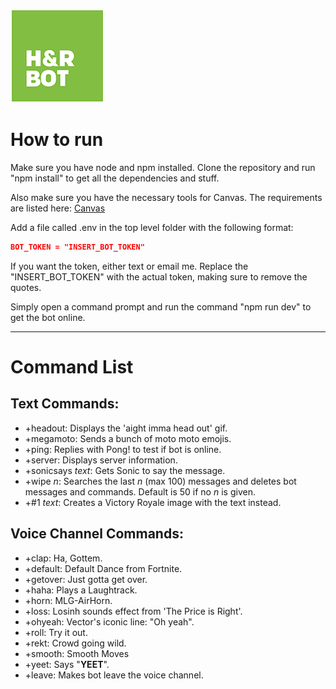 ![Banner](/H&RBotLogo.png)

# How to run
Make sure you have node and npm installed. Clone the repository and run "npm install" to get all the dependencies and stuff.

Also make sure you have the necessary tools for Canvas. The requirements are listed here: [Canvas](https://github.com/Automattic/node-canvas#compiling)

Add a file called .env in the top level folder with the following format: 

``` json
BOT_TOKEN = "INSERT_BOT_TOKEN"
```

If you want the token, either text or email me. Replace the "INSERT_BOT_TOKEN" with the actual token, making sure to remove the quotes.

Simply open a command prompt and run the command "npm run dev" to get the bot online.

---
# Command List
## Text Commands:
- +headout: Displays the 'aight imma head out' gif.
- +megamoto: Sends a bunch of moto moto emojis.
- +ping: Replies with Pong! to test if bot is online.
- +server: Displays server information.
- +sonicsays *text*: Gets Sonic to say the message.
- +wipe *n*: Searches the last *n* (max 100) messages and deletes bot messages and commands. Default is 50 if no *n* is given.
- +#1 *text*: Creates a Victory Royale image with the text instead.

## Voice Channel Commands:
- +clap: Ha, Gottem.
- +default: Default Dance from Fortnite.
- +getover: Just gotta get over.
- +haha: Plays a Laughtrack.
- +horn: MLG-AirHorn.
- +loss: Losinh sounds effect from 'The Price is Right'.
- +ohyeah: Vector's iconic line: "Oh yeah".
- +roll: Try it out.
- +rekt: Crowd going wild.
- +smooth: Smooth Moves
- +yeet: Says "**YEET**".
- +leave: Makes bot leave the voice channel.
